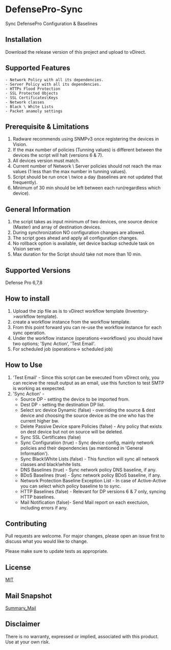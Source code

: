 # DefensePro-Sync

Sync DefensePro Configuration & Baselines

## Installation

Download the release version of this project and upload to vDirect.

## Supported Features

	- Network Policy with all its dependencies.
	- Server Policy with all its dependencies.
	- HTTPs Flood Protection
	- SSL Protected Objects
	- SSL Certificates\Keys
	- Network classes
	- Black \ White Lists
	- Packet anamoly settings

## Prerequisite & Limitations

1. Radware recommends using SNMPv3 once registering the devices in Vision.
2. If the max number of policies (Tunning values) is different between the devices the script will halt (versions 6 & 7).
3. All devices version must match.
4. Current number of Network \ Server policies should not reach the max values (1 less than the max number in tunning values).
5. Script should be run once \ twice a day (baselines are not updated that frequently).
6. Minimum of 30 min should be left between each run(regardless which device).

## General Information

1. the script takes as input minimum of two devices, one source device (Master) and array of destination devices.
2. During synchronization NO configuration changes are allowed.
3. The script goes ahead and apply all configuration changes.
4. No rollback option is available, set device backup schedule task on Vision server.
5. Max duration for the Script should take not more than 10 min.

## Supported Versions
Defense Pro 6,7,8

## How to install

1. Upload the zip file as is to vDirect workflow template (Inventory->workflow template).
2. create a workflow instance from the workflow template.
3. From this point forward you can re-use the workflow instance for each sync operation.
4. Under the workflow instance (operations->workflows) you should have two options; 'Sync Action', 'Test Email'.
5. For scheduled job (operations-> scheduled job)

## How to Use
1. 'Test Email' - Since this script can be executed from vDirect only, you can recieve the result output as an email, use this function
	to test SMTP is working as exepected.
2. 'Sync Action' - 
	* Source DP - setting the device to be imported from.
	* Dest DP - setting the destination DP list.
    * Select src device Dynamic (false) - overriding the source & dest device and choosing the source device as the one who has the current higher bw.
	* Delete Passive Device spare Policies (false) - Any policy that exists on dest device but not on source will be deleted.
	* Sync SSL Certificates (false)
	* Sync Configuration (true) - Sync device config, mainly network policies and their dependencies (as mentioned in 'General Information').
	* Sync Black\White Lists (false) - This function will sync all network classes and black\white lists.
	* DNS Baselines (true) - Sync network policy DNS baseline, if any.
	* BDoS Baselines (true) - Sync network policy BDoS baseline, if any.
	* Network Protection Baseline Exception List - In case of Active-Active you can select which policy baseline to to sync.
	* HTTP Baselines (false) - Relevant for DP versions 6 & 7 only, syncing HTTP baselines.
	* Mail Notification (false)- Send Mail report on each exectuion, including errors if any.

## Contributing
Pull requests are welcome. For major changes, please open an issue first to discuss what you would like to change.

Please make sure to update tests as appropriate.

## License
[MIT](https://choosealicense.com/licenses/mit/)

## Mail Snapshot
[Summary_Mail](https://i.imgur.com/gCW3gzx.png)

## Disclaimer
There is no warranty, expressed or implied, associated with this product.
Use at your own risk.
